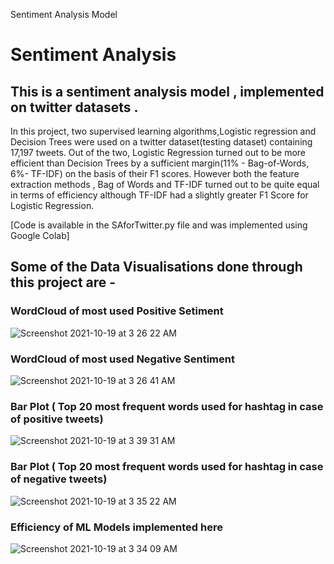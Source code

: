 Sentiment Analysis Model 
# Sentiment Analysis

## This is a sentiment analysis model , implemented on twitter datasets .

In this project, two supervised learning algorithms,Logistic regression and Decision Trees were used on a twitter dataset(testing dataset) containing 17,197 tweets. Out of the two, Logistic Regression turned out to be more efficient than Decision Trees by a sufficient margin(11% - Bag-of-Words, 6%- TF-IDF) on the basis of their F1 scores. However both the feature extraction methods , Bag of Words and TF-IDF turned out to be quite equal in terms of efficiency although TF-IDF had a slightly greater F1 Score  for Logistic Regression. 

[Code is available in the SAforTwitter.py file and was implemented using Google Colab]


## Some of the Data Visualisations done through this project are - 


### WordCloud of most used Positive Setiment 
![Screenshot 2021-10-19 at 3 26 22 AM](https://user-images.githubusercontent.com/52694498/137812549-8c3715d3-b457-4b65-a47c-3503d51d7c30.png)

### WordCloud of most used Negative Sentiment 
![Screenshot 2021-10-19 at 3 26 41 AM](https://user-images.githubusercontent.com/52694498/137812762-bdf37b7f-083c-439a-8533-11c950b7916e.png)

### Bar Plot ( Top 20 most frequent words used for hashtag in case of positive tweets) 
![Screenshot 2021-10-19 at 3 39 31 AM](https://user-images.githubusercontent.com/52694498/137813461-1fc82b82-5498-46f4-b490-07945490e546.png)

### Bar Plot ( Top 20 most frequent words used for hashtag in case of negative tweets) 
![Screenshot 2021-10-19 at 3 35 22 AM](https://user-images.githubusercontent.com/52694498/137813261-18086973-ba02-4ae1-b7f0-f5f48714d940.png)

### Efficiency of ML Models implemented here 
![Screenshot 2021-10-19 at 3 34 09 AM](https://user-images.githubusercontent.com/52694498/137813277-4f519587-c382-4128-818b-ecf33f1bc84b.png)

